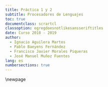 ```yaml
---
title: Práctica 1 y 2
subtitle: Procesadores de Lenguajes
toc: true
documentclass: scrartcl
classoption: egregdoesnotlikesansseriftitles
date: Curso 2018 - 2019
author: 
  - Ignacio Aguilera Martos
  - Pablo Baeyens Fernández
  - Francisco Javier Morales Piqueras
  - José Manuel Muñoz Fuentes
lang: es
numbersections: true
---
```


\newpage
